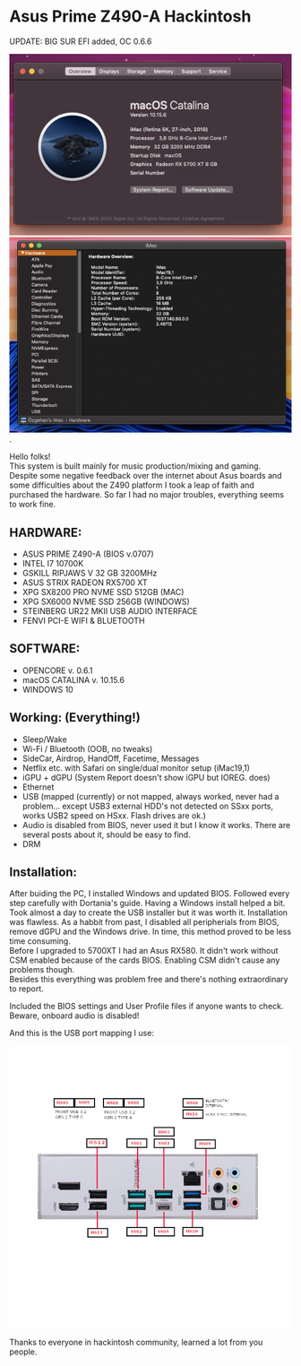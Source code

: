 # Asus Prime Z490-A Hackintosh

UPDATE: BIG SUR EFI added, OC 0.6.6

![alt text](https://github.com/0zgehan/Asus-Prime-Z490-a-Hackintosh/blob/master/DOCS/atm.png)  
![alt text](https://github.com/0zgehan/Asus-Prime-Z490-a-Hackintosh/blob/master/DOCS/iMac19%2C1.png). 



Hello folks!  
This system is built mainly for music production/mixing and gaming.  
Despite some negative feedback over the internet about Asus boards and some difficulties about the Z490 platform I took a leap of faith and purchased the hardware. So far I had no major troubles, everything seems to work fine.


## HARDWARE:  


* ASUS PRIME Z490-A (BIOS v.0707)
* INTEL I7 10700K
* GSKILL RIPJAWS V 32 GB 3200MHz
* ASUS STRIX RADEON RX5700 XT
* XPG SX8200 PRO NVME SSD 512GB (MAC)
* XPG SX6000 NVME SSD 256GB (WINDOWS)
* STEINBERG UR22 MKII USB AUDIO INTERFACE
* FENVI PCI-E WIFI & BLUETOOTH  

## SOFTWARE:

* OPENCORE v. 0.6.1
* macOS CATALINA v. 10.15.6
* WINDOWS 10

## Working: (Everything!)
* Sleep/Wake
* Wi-Fi / Bluetooth (OOB, no tweaks)
* SideCar, Airdrop, HandOff, Facetime, Messages
* Netflix etc. with Safari on single/dual monitor setup (iMac19,1)
* iGPU + dGPU (System Report doesn't show iGPU but IOREG. does)
* Ethernet
* USB (mapped (currently) or not mapped, always worked, never had a problem... except USB3 external HDD's not detected on SSxx ports, works USB2 speed on HSxx. Flash drives are ok.)
* Audio is disabled from BIOS, never used it but I know it works. There are several posts about it, should be easy to find.
* DRM


## Installation:

After buiding the PC, I installed Windows and updated BIOS. Followed every step carefully with Dortania's guide. Having a Windows install helped a bit. Took almost a day to create the USB installer but it was worth it. Installation was flawless. As a habbit from past, I disabled all peripherials from BIOS, remove dGPU and the Windows drive. In time, this method proved to be less time consuming.  
Before I upgraded to 5700XT I had an Asus RX580. It didn't work without CSM enabled because of the cards BIOS. Enabling CSM didn't cause any problems though.  
Besides this everything was problem free and there's nothing extraordinary to report.  

Included the BIOS settings and User Profile files if anyone wants to check. Beware, onboard audio is disabled!   

And this is the USB port mapping I use:

![alt text](https://github.com/0zgehan/Asus-Prime-Z490-a-Hackintosh/blob/master/DOCS/USBMAP.png) 


    
Thanks to everyone in hackintosh community, learned a lot from you people.  
